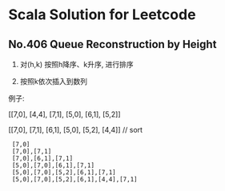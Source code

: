# Scala Solution for Leetcode

## No.406 Queue Reconstruction by Height

1. 对(h,k) 按照h降序、k升序, 进行排序

2. 按照k依次插入到数列

例子: 

[[7,0], [4,4], [7,1], [5,0], [6,1], [5,2]] 

[[7,0], [7,1], [6,1], [5,0], [5,2], [4,4]] // sort

     [7,0]
     [7,0],[7,1]
     [7,0],[6,1],[7,1]
     [5,0],[7,0],[6,1],[7,1]
     [5,0],[7,0],[5,2],[6,1],[7,1]
     [5,0],[7,0],[5,2],[6,1],[4,4],[7,1]
     


  
  

